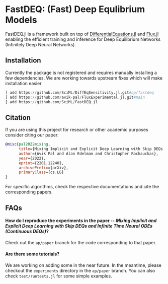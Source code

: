 # FastDEQ: (Fast) Deep Equlibrium Models

FastDEQ.jl is a framework built on top of [DifferentialEquations.jl](https://diffeq.sciml.ai/stable/) and [Flux.jl](https://fluxml.ai) enabling the efficient training and inference for Deep Equilibrium Networks (Infinitely Deep Neural Networks).

## Installation

Currently the package is not registered and requires manually installing a few dependencies. We are working towards upstream fixes which will make installation easier

```julia
] add https://github.com/SciML/DiffEqSensitivity.jl.git#ap/fastdeq
] add https://github.com/avik-pal/FluxExperimental.jl.git#main
] add https://github.com/SciML/FastDEQ.jl
```

## Citation

If you are using this project for research or other academic purposes consider citing our paper:

```bibtex
@misc{pal2022mixing,
      title={Mixing Implicit and Explicit Deep Learning with Skip DEQs and Infinite Time Neural ODEs (Continuous DEQs)}, 
      author={Avik Pal and Alan Edelman and Christopher Rackauckas},
      year={2022},
      eprint={2201.12240},
      archivePrefix={arXiv},
      primaryClass={cs.LG}
}
```

For specific algorithms, check the respective documentations and cite the corresponding papers.

## FAQs

#### How do I reproduce the experiments in the paper -- *Mixing Implicit and Explicit Deep Learning with Skip DEQs and Infinite Time Neural ODEs (Continuous DEQs)*?

Check out the `ap/paper` branch for the code corresponding to that paper.

#### Are there some tutorials?

We are working on adding some in the near future. In the meantime, please checkout the `experiments` directory in the `ap/paper` branch. You can also check `test/runtests.jl` for some simple examples.